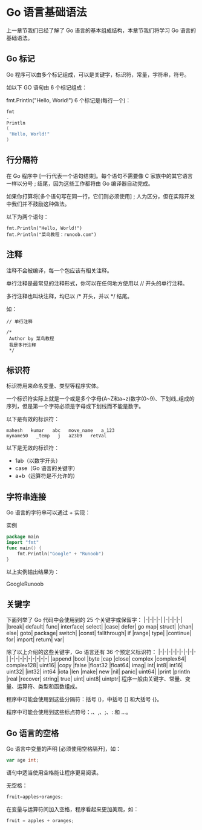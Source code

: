 # Go 语言基础语法

上一章节我们已经了解了 Go 语言的基本组成结构，本章节我们将学习 Go 语言的基础语法。

## Go 标记
Go 程序可以由多个标记组成，可以是关键字，标识符，常量，字符串，符号。

如以下 GO 语句由 6 个标记组成：

fmt.Println("Hello, World!")
6 个标记是(每行一个)：

```go
fmt
.
Println
(
 "Hello, World!"
)
```

## 行分隔符

在 Go 程序中 [一行代表一个语句结束]。每个语句不需要像 C 家族中的其它语言一样以分号 ; 结尾，因为这些工作都将由 Go 编译器自动完成。

如果你打算将[多个语句写在同一行，它们则必须使用] ; 人为区分，但在实际开发中我们并不鼓励这种做法。

以下为两个语句：

```shell
fmt.Println("Hello, World!")
fmt.Println("菜鸟教程：runoob.com")
```

## 注释

注释不会被编译，每一个包应该有相关注释。

单行注释是最常见的注释形式，你可以在任何地方使用以 // 开头的单行注释。

多行注释也叫块注释，均已以 /* 开头，并以 */ 结尾。

如：

```shell
// 单行注释
```

```shell
/*
 Author by 菜鸟教程
 我是多行注释
 */
```

## 标识符

标识符用来命名变量、类型等程序实体。

一个标识符实际上就是一个或是多个字母(A~Z和a~z)数字(0~9)、下划线_组成的序列，但是第一个字符必须是字母或下划线而不能是数字。

以下是有效的标识符：
```
mahesh   kumar   abc   move_name   a_123
myname50   _temp   j   a23b9   retVal
```

以下是无效的标识符：

* 1ab（以数字开头）
* case（Go 语言的关键字）
* a+b（运算符是不允许的）

## 字符串连接

Go 语言的字符串可以通过 + 实现：

实例
```go
package main
import "fmt"
func main() {
    fmt.Println("Google" + "Runoob")
}
```

以上实例输出结果为：

GoogleRunoob

## 关键字

下面列举了 Go 代码中会使用到的 25 个关键字或保留字：
|-|-|-|-|
|-|-|-|-|
|break|	default|	func|	interface|	select|
|case|	defer|	go	map|	struct|
|chan|	else|	goto|	package|	switch|
|const|	fallthrough|	if	|range|	type|
|continue|	for|	import|	return|	var|

除了以上介绍的这些关键字，Go 语言还有 36 个预定义标识符：
|-|-|-|-|-|-|-|-|-|
|-|-|-|-|-|-|-|-|-|
|append	|bool	|byte	|cap	|close|	complex	|complex64|	complex128|	uint16|
|copy	|false	|float32	|float64|	imag|	int|	int8|	int16|	uint32|
|int32|	int64	|iota	|len	|make|	new	|nil|	panic|	uint64|
|print	|println	|real	|recover|	string|	true|	uint|	uint8|	uintptr|
程序一般由关键字、常量、变量、运算符、类型和函数组成。

程序中可能会使用到这些分隔符：括号 ()，中括号 [] 和大括号 {}。

程序中可能会使用到这些标点符号：.、,、;、: 和 …。

## Go 语言的空格

Go 语言中变量的声明 [必须使用空格隔开]，如：

```go
var age int;
```

语句中适当使用空格能让程序更易阅读。

无空格：

```go
fruit=apples+oranges;
```

在变量与运算符间加入空格，程序看起来更加美观，如：
```go
fruit = apples + oranges; 
```